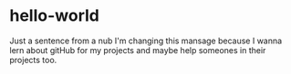 # hello-world
Just a sentence from a nub
I'm changing this mansage because I wanna lern about gitHub for my projects and maybe help someones in their projects too.
